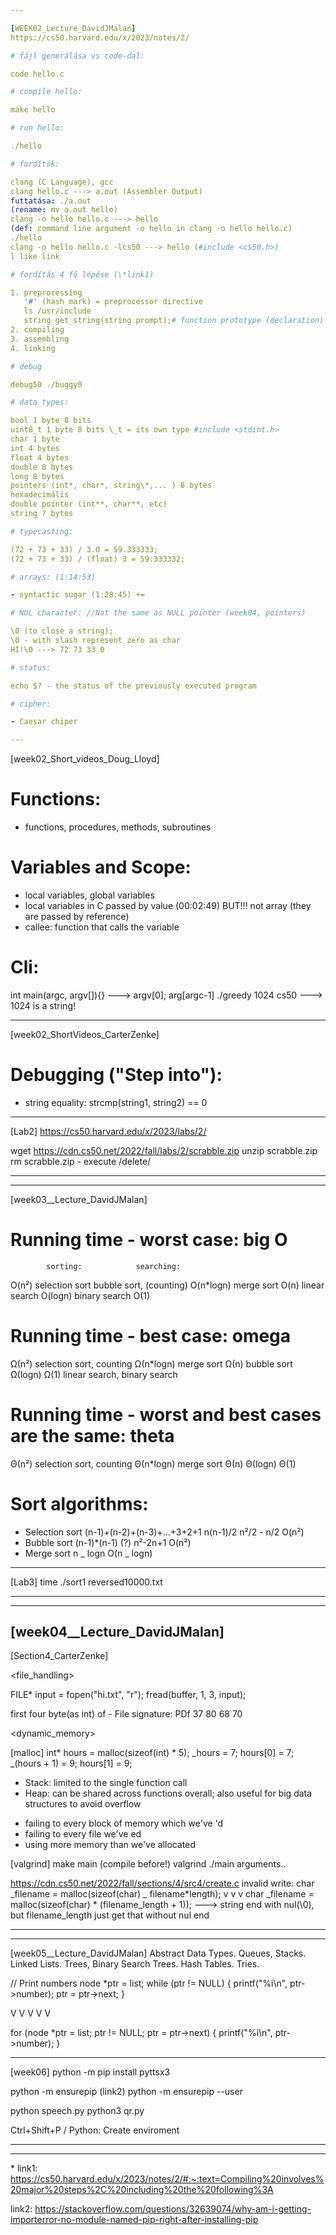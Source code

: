 ```yaml
---

[WEEK02_Lecture_DavidJMalan]
https://cs50.harvard.edu/x/2023/notes/2/

# fájl generálása vs code-dal:

code hello.c

# compile hello:

make hello

# run hello:

./hello

# fordítók:

clang (C Language), gcc
clang hello.c ---> a.out (Assembler Output)
futtatása: ./a.out
(rename: mv a.out hello)
clang -o hello hello.c ---> hello
(def: command line argument -o hello in clang -o hello hello.c)
./hello
clang -o hello hello.c -lcs50 ---> hello (#include <cs50.h>)
l like link

# fordítás 4 fő lépése (\*link1)

1. preprocessing
   '#' (hash mark) = preprocessor directive
   ls /usr/include
   string get_string(string prompt);# function prototype (declaration)
2. compiling
3. assembling
4. linking

# debug

debug50 ./buggy0

# data types:

bool 1 byte 8 bits
uint8_t 1 byte 8 bits \_t = its own type #include <stdint.h>
char 1 byte
int 4 bytes
float 4 bytes
double 8 bytes
long 8 bytes
pointers (int*, char*, string\*,... ) 8 bytes
hexadecimális
double pointer (int**, char**, etc)
string ? bytes

# typecasting:

(72 + 73 + 33) / 3.0 = 59.333333;
(72 + 73 + 33) / (float) 3 = 59.333332;

# arrays: (1:14:53)

- syntactic sugar (1:28:45) +=

# NUL character: //Not the same as NULL pointer (week04, pointers)

\0 (to close a string);
\0 - with slash represent zero as char
HI!\0 ---> 72 73 33 0

# status:

echo $? - the status of the previously executed program

# cipher:

- Caesar chiper

---
```


[week02_Short_videos_Doug_Lloyd]

# Functions:

- functions, procedures, methods, subroutines

# Variables and Scope:

- local variables, global variables
- local variables in C passed by value (00:02:49)
  BUT!!! not array (they are passed by reference)
- callee: function that calls the variable

# Cli:

int main(argc, argv[]){} ---> argv[0]; arg[argc-1]
./greedy 1024 cs50 ---> 1024 is a string!

---

[week02_ShortVideos_CarterZenke]

# Debugging ("Step into"):

- string equality:
  strcmp(string1, string2) == 0

---

[Lab2]
https://cs50.harvard.edu/x/2023/labs/2/

wget https://cdn.cs50.net/2022/fall/labs/2/scrabble.zip
unzip scrabble.zip
rm scrabble.zip - execute /delete/

---

---

[week03__Lecture_DavidJMalan]

# Running time - worst case: big O

            sorting:            searching:

O(n²) selection sort
bubble sort,
(counting)
O(n\*logn) merge sort
O(n) linear search
O(logn) binary search
O(1)

# Running time - best case: omega

Ω(n²) selection sort, counting
Ω(n\*logn) merge sort
Ω(n) bubble sort
Ω(logn)
Ω(1) linear search, binary search

# Running time - worst and best cases are the same: theta

Θ(n²) selection sort, counting
Θ(n\*logn) merge sort
Θ(n)
Θ(logn)
Θ(1)

# Sort algorithms:

- Selection sort
  (n-1)+(n-2)+(n-3)+...+3+2+1
  n(n-1)/2
  n²/2 - n/2
  O(n²)
- Bubble sort
  (n-1)\*(n-1) (?)
  n²-2n+1
  O(n²)
- Merge sort
  n _ logn
  O(n _ logn)

---

[Lab3]
time ./sort1 reversed10000.txt

---

---

## [week04__Lecture_DavidJMalan]

[Section4_CarterZenke]

<file_handling>

FILE\* input = fopen("hi.txt", "r");
fread(buffer, 1, 3, input);

first four byte(as int) of - File signature:
PDf 37 80 68 70

<dynamic_memory>

[malloc]
int* hours = malloc(sizeof(int) * 5);
_hours = 7; hours[0] = 7;
_(hours + 1) = 9; hours[1] = 9;

- Stack: limited to the single function call
- Heap: can be shared across functions overall; also useful for big data structures to avoid overflow

<MEMORY ERRORS>

- failing to <free> every block of memory which we've <malloc>'d
- failing to <fclose> every file we've <fopen>ed
- using more memory than we've allocated

[valgrind]
make main (compile before!)
valgrind ./main arguments..

https://cdn.cs50.net/2022/fall/sections/4/src4/create.c
invalid write:
char _filename = malloc(sizeof(char) _ filename*length);
v v v
char \_filename = malloc(sizeof(char) * (filename_length + 1));
---> string end with nul(\0), but filename_length just get that without nul end

---

---

[week05__Lecture_DavidJMalan]
Abstract Data Types. Queues, Stacks. Linked Lists. Trees, Binary Search Trees. Hash Tables. Tries.

// Print numbers
node \*ptr = list;
while (ptr != NULL)
{
printf("%i\n", ptr->number);
ptr = ptr->next;
}

V V V V V

for (node \*ptr = list; ptr != NULL; ptr = ptr->next)
{
printf("%i\n", ptr->number);
}

---

[week06]
<Python on local server>
python -m pip install pyttsx3

python -m ensurepip (link2)
python -m ensurepip --user

python speech.py
python3 qr.py

Ctrl+Shift+P / Python: Create enviroment

---

---

\*
link1: https://cs50.harvard.edu/x/2023/notes/2/#:~:text=Compiling%20involves%20major%20steps%2C%20including%20the%20following%3A

link2: https://stackoverflow.com/questions/32639074/why-am-i-getting-importerror-no-module-named-pip-right-after-installing-pip
